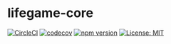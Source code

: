 # lifegame-core

[![CircleCI](https://circleci.com/gh/hota1024/lifegame-core.svg?style=svg)](https://circleci.com/gh/hota1024/lifegame-core)
[![codecov](https://codecov.io/gh/hota1024/lifegame-core/branch/master/graph/badge.svg)](https://codecov.io/gh/hota1024/lifegame-core)
[![npm version](https://badge.fury.io/js/lifegame-core.svg)](https://badge.fury.io/js/lifegame-core)
[![License: MIT](https://img.shields.io/badge/License-MIT-yellow.svg)](https://opensource.org/licenses/MIT)
